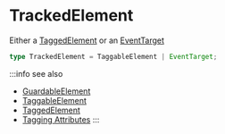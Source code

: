 # TrackedElement

Either a [TaggedElement](/tracking/browser/api-reference/definitions/TaggedElement.md) or an [EventTarget](https://developer.mozilla.org/en-US/docs/Web/API/EventTarget)

```typescript
type TrackedElement = TaggableElement | EventTarget;
```

:::info see also
- [GuardableElement](/tracking/browser/api-reference/definitions/GuardableElement.md)
- [TaggableElement](/tracking/browser/api-reference/definitions/TaggableElement.md)
- [TaggedElement](/tracking/browser/api-reference/definitions/TaggedElement.md)
- [Tagging Attributes](/tracking/browser/api-reference/definitions/TaggingAttribute.md)
:::
